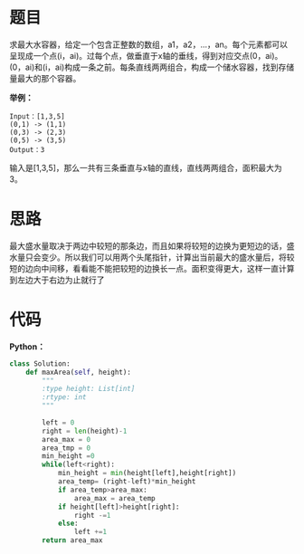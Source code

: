 # 题目

求最大水容器，给定一个包含正整数的数组，a1，a2，...，an。每个元素都可以呈现成一个点(i，ai)。过每个点，做垂直于x轴的垂线，得到对应交点(0，ai)。(0，ai)和(i，ai)构成一条之前。每条直线两两组合，构成一个储水容器，找到存储量最大的那个容器。

**举例：**

``` stylus
Input：[1,3,5]
(0,1) -> (1,1)
(0,3) -> (2,3)
(0,5) -> (3,5)
Output：3
```

输入是[1,3,5]，那么一共有三条垂直与x轴的直线，直线两两组合，面积最大为3。

# 思路

最大盛水量取决于两边中较短的那条边，而且如果将较短的边换为更短边的话，盛水量只会变少。所以我们可以用两个头尾指针，计算出当前最大的盛水量后，将较短的边向中间移，看看能不能把较短的边换长一点。面积变得更大，这样一直计算到左边大于右边为止就行了

# 代码

**Python：**

``` python
class Solution:
    def maxArea(self, height):
        """
        :type height: List[int]
        :rtype: int
        """
        
        left = 0
        right = len(height)-1
        area_max = 0
        area_tmp = 0
        min_height =0
        while(left<right):
            min_height = min(height[left],height[right])
            area_temp= (right-left)*min_height
            if area_temp>area_max:
                area_max = area_temp
            if height[left]>height[right]:
                right -=1
            else:
                left +=1
        return area_max
```